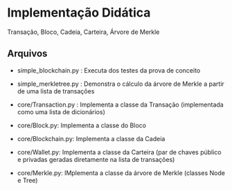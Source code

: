 # Implementação Didática

Transação, Bloco, Cadeia, Carteira, Árvore de Merkle

## Arquivos

- simple_blockchain.py : Executa dos testes da prova de conceito
- simple_merkletree.py : Demonstra o cálculo da árvore de Merkle a partir de uma lista de transações

- core/Transaction.py : Implementa a classe da Transação (implementada como uma lista de dicionários)
- core/Block.py: Implementa a classe do Bloco
- core/Blockchain.py: Implementa a classe da Cadeia
- core/Wallet.py: Implementa a classe da Carteira (par de chaves público e privadas geradas diretamente na lista de transações)
- core/Merkle.py: IMplementa a classe da árvore de Merkle (classes Node e Tree)

